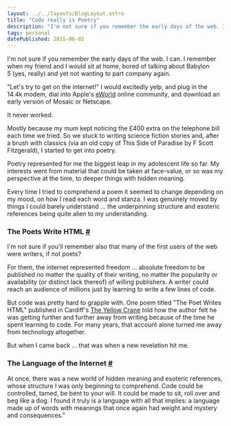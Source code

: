 ```yaml
---
layout: ../../layouts/BlogLayout.astro
title: "Code really is Poetry"
description: "I'm not sure if you remember the early days of the web. I can. I remember when my friend and I would sit at home, bored of talking about Babylon 5 (yes, really) and yet not wanting to part company again."
tags: personal
datePublished: 2015-06-02
---
```

I'm not sure if you remember the early days of the web. I can. I remember when my friend and I would sit at home, bored of talking about Babylon 5 (yes, really) and yet not wanting to part company again.

"Let's try to get on the internet!" I would excitedly yelp, and plug in the 14.4k modem, dial into Apple's [eWorld](https://en.wikipedia.org/wiki/EWorld) online community, and download an early version of Mosaic or Netscape.

It never worked.

Mostly because my mum kept noticing the £400 extra on the telephone bill each time we tried. So we stuck to writing science fiction stories and, after a brush with classics (via an old copy of This Side of Paradise by F Scott Fitzgerald), I started to get into poetry.

Poetry represented for me the biggest leap in my adolescent life so far. My interests went from material that could be taken at face-value, or so was my perspective at the time, to deeper things with hidden meaning.

Every time I tried to comprehend a poem it seemed to change depending on my mood, on how I read each word and stanza. I was genuinely moved by things I could barely understand ... the underpinning structure and esoteric references being quite alien to my understanding.

### The Poets Write HTML [#](https://deliciousreverie.co.uk/posts/code-is-poetry/#the-poets-write-html)

I'm not sure if you'll remember also that many of the first users of the web were writers, if not poets?

For them, the internet represented freedom ... absolute freedom to be published no matter the quality of their writing, no matter the popularity or availability (or distinct lack thereof) of willing publishers. A writer could reach an audience of millions just by learning to write a few lines of code.

But code was pretty hard to grapple with. One poem titled "The Poet Writes HTML" published in Cardiff's [The Yellow Crane](https://www.poetrymagazines.org.uk/magazine/index.asp?id=72) told how the author felt he was getting further and further away from writing because of the time he spent learning to code. For many years, that account alone turned me away from technology altogether.

But when I came back ... that was when a new revelation hit me.

### The Language of the Internet [#](https://deliciousreverie.co.uk/posts/code-is-poetry/#the-language-of-the-internet)

At once, there was a new world of hidden meaning and esoteric references, whose structure I was only beginning to comprehend. Code could be controlled, tamed, be bent to your will. It could be made to sit, roll over and beg like a dog. I found it truly is a language with all that implies: a language made up of words with meanings that once again had weight and mystery and consequences."